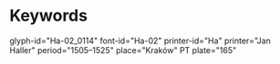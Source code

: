 # Keywords
glyph-id="Ha-02_0114"
font-id="Ha-02"
printer-id="Ha"
printer="Jan Haller"
period="1505–1525"
place="Kraków"
PT plate="165"
